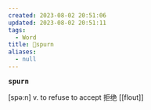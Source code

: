 ```yaml
---
created: 2023-08-02 20:51:06
updated: 2023-08-02 20:51:11
tags:
  - Word
title: 📖spurn
aliases:
  - null
---
```


<pre><strong>spurn</strong></pre>
[spə:n]
v. to refuse to accept 拒绝
[[flout]]
